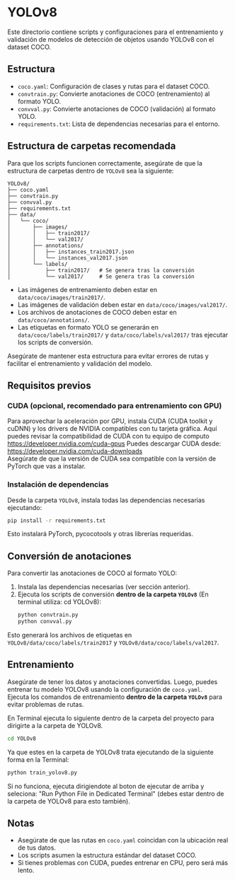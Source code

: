 # YOLOv8

Este directorio contiene scripts y configuraciones para el entrenamiento y validación de modelos de detección de objetos usando YOLOv8 con el dataset COCO.

## Estructura

- `coco.yaml`: Configuración de clases y rutas para el dataset COCO.
- `convtrain.py`: Convierte anotaciones de COCO (entrenamiento) al formato YOLO.
- `convval.py`: Convierte anotaciones de COCO (validación) al formato YOLO.
- `requirements.txt`: Lista de dependencias necesarias para el entorno.

## Estructura de carpetas recomendada

Para que los scripts funcionen correctamente, asegúrate de que la estructura de carpetas dentro de `YOLOv8` sea la siguiente:

```
YOLOv8/
├── coco.yaml
├── convtrain.py
├── convval.py
├── requirements.txt
├── data/
│   └── coco/
│       ├── images/
│       │   ├── train2017/
│       │   └── val2017/
│       ├── annotations/
│       │   ├── instances_train2017.json
│       │   └── instances_val2017.json
│       └── labels/
│           ├── train2017/   # Se genera tras la conversión
│           └── val2017/     # Se genera tras la conversión
```

- Las imágenes de entrenamiento deben estar en `data/coco/images/train2017/`.
- Las imágenes de validación deben estar en `data/coco/images/val2017/`.
- Los archivos de anotaciones de COCO deben estar en `data/coco/annotations/`.
- Las etiquetas en formato YOLO se generarán en `data/coco/labels/train2017/` y `data/coco/labels/val2017/` tras ejecutar los scripts de conversión.

Asegúrate de mantener esta estructura para evitar errores de rutas y facilitar el entrenamiento y validación del modelo.

## Requisitos previos

### CUDA (opcional, recomendado para entrenamiento con GPU)

Para aprovechar la aceleración por GPU, instala CUDA (CUDA toolkit y cuDNN) y los drivers de NVIDIA compatibles con tu tarjeta gráfica.
Aquí puedes revisar la compatibilidad de CUDA con tu equipo de computo https://developer.nvidia.com/cuda-gpus 
Puedes descargar CUDA desde: https://developer.nvidia.com/cuda-downloads  
Asegúrate de que la versión de CUDA sea compatible con la versión de PyTorch que vas a instalar.

### Instalación de dependencias

Desde la carpeta `YOLOv8`, instala todas las dependencias necesarias ejecutando:

```sh
pip install -r requirements.txt
```

Esto instalará PyTorch, pycocotools y otras librerías requeridas.

## Conversión de anotaciones

Para convertir las anotaciones de COCO al formato YOLO:

1. Instala las dependencias necesarias (ver sección anterior).
2. Ejecuta los scripts de conversión **dentro de la carpeta `YOLOv8`** (En terminal utiliza: cd YOLOv8):
   ```sh
   python convtrain.py
   python convval.py
   ```

Esto generará los archivos de etiquetas en `YOLOv8/data/coco/labels/train2017` y `YOLOv8/data/coco/labels/val2017`.

## Entrenamiento

Asegúrate de tener los datos y anotaciones convertidas. Luego, puedes entrenar tu modelo YOLOv8 usando la configuración de `coco.yaml`.  
Ejecuta los comandos de entrenamiento **dentro de la carpeta `YOLOv8`** para evitar problemas de rutas.

En Terminal ejecuta lo siguiente dentro de la carpeta del proyecto para dirigirte a la carpeta de YOLOv8.
```sh
cd YOLOv8
```

Ya que estes en la carpeta de YOLOv8 trata ejecutando de la siguiente forma en la Terminal:
```sh
python train_yolov8.py
```

Si no funciona, ejecuta dirigiendote al boton de ejecutar de arriba y seleciona: "Run Python File in Dedicated Terminal" (debes estar dentro de la carpeta de YOLOv8 para esto también).

## Notas

- Asegúrate de que las rutas en `coco.yaml` coincidan con la ubicación real de tus datos.
- Los scripts asumen la estructura estándar del dataset COCO.
- Si tienes problemas con CUDA, puedes entrenar en CPU, pero será más lento.
